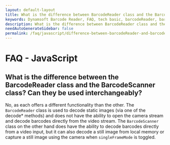```yaml
---
layout: default-layout
title: What is the difference between BarcodeReader class and the BarcodeScanner class? Can they be used interchangeably?
keywords: Dynamsoft Barcode Reader, FAQ, tech basic, barcodeReader, barcodeScanner
description: What is the difference between BarcodeReader class and the BarcodeScanner class? Can they be used interchangeably?
needAutoGenerateSidebar: false
permalink: /faq/javascript/difference-between-barcodeReader-and-barcodeScanner.html
---
```


# FAQ - JavaScript

## What is the difference between the BarcodeReader class and the BarcodeScanner class? Can they be used interchangeably?

No, as each offers a different functionality than the other. The `BarcodeReader` class is used to decode static images (via one of the decode\* methods) and does not have the ability to open the camera stream and decode barcodes directly from the video stream. The `BarcodeScanner` class on the other hand does have the ability to decode barcodes directly from a video input, but it can also decode a still image from local memory or capture a still image using the camera when `singleFrameMode` is toggled.
